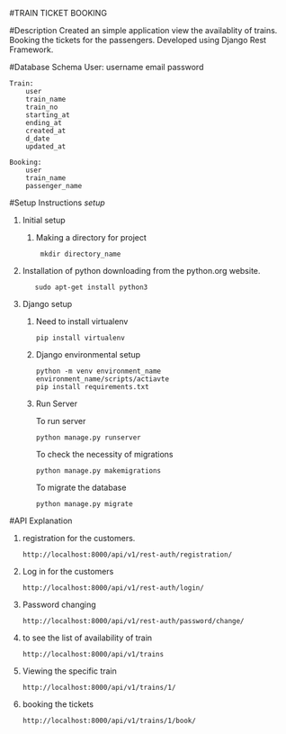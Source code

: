 #TRAIN TICKET BOOKING

#Description
    Created an simple application view the availablity of trains.
    Booking the tickets for the passengers.
    Developed using Django Rest Framework.

#Database Schema 
    User:
        username
        email
        password
       

    Train:
        user
        train_name 
        train_no
        starting_at 
        ending_at 
        created_at 
        d_date 
        updated_at 

    Booking:
        user 
        train_name 
        passenger_name 
       

    
#Setup Instructions 
_setup_
1. Initial setup 
   1. Making a directory for project
   
           mkdir directory_name
   
2. Installation of python 
        downloading from the python.org website.

          sudo apt-get install python3 
                    
3. Django setup
   1. Need to install virtualenv
           
          pip install virtualenv 
      
   2. Django environmental setup 
             
          python -m venv environment_name
          environment_name/scripts/actiavte 
          pip install requirements.txt 
        
   3. Run Server     
      
      To run server 
   
          python manage.py runserver 
   
      To check the necessity of migrations 
         
          python manage.py makemigrations 
      
      To migrate the database   
   
          python manage.py migrate 
   
#API Explanation
   1. registration for the customers. 
         
          http://localhost:8000/api/v1/rest-auth/registration/  
   2. Log in for the customers 
         
          http://localhost:8000/api/v1/rest-auth/login/
          
   3. Password changing 
         
          http://localhost:8000/api/v1/rest-auth/password/change/
      
   4. to see the list of availability of train
      
          http://localhost:8000/api/v1/trains
   5. Viewing the  specific train 
            
          http://localhost:8000/api/v1/trains/1/
      
   6. booking the tickets 
      
          http://localhost:8000/api/v1/trains/1/book/                      
      
           
      

        